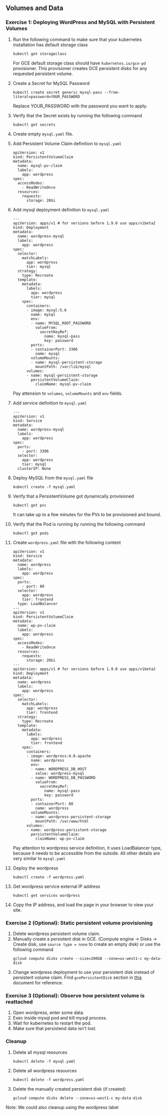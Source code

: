 ## Volumes and Data

### Exercise 1: Deploying WordPress and MySQL with Persistent Volumes

1. Run the following command to make sure that your kubernetes installation has default storage class
    ```
    kubectl get storageclass
    ```
    For GCE default storage class should have `kubernetes.io/gce-pd` provisioner. This provisioner creates GCE persistent disks for any requested persistent volume.

1. Create a Secret for MySQL Password
    ```
    kubectl create secret generic mysql-pass --from-literal=password=YOUR_PASSWORD
    ```
    Replace YOUR_PASSWORD with the password you want to apply.

1. Verify that the Secret exists by running the following command
    ```
    kubectl get secrets
    ```

1. Create empty `mysql.yaml` file.

1. Add Persistent Volume Claim definition to `mysql.yaml`
    ```
    apiVersion: v1
    kind: PersistentVolumeClaim
    metadata:
      name: mysql-pv-claim
      labels:
        app: wordpress
    spec:
      accessModes:
        - ReadWriteOnce
      resources:
        requests:
          storage: 20Gi
    ```

1. Add mysql deployment definition to `mysql.yaml`
    ```
    ---
    apiVersion: apps/v1 # for versions before 1.9.0 use apps/v1beta2
    kind: Deployment
    metadata:
      name: wordpress-mysql
      labels:
        app: wordpress
    spec:
      selector:
        matchLabels:
          app: wordpress
          tier: mysql
      strategy:
        type: Recreate
      template:
        metadata:
          labels:
            app: wordpress
            tier: mysql
        spec:
          containers:
          - image: mysql:5.6
            name: mysql
            env:
            - name: MYSQL_ROOT_PASSWORD
              valueFrom:
                secretKeyRef:
                  name: mysql-pass
                  key: password
            ports:
            - containerPort: 3306
              name: mysql
            volumeMounts:
            - name: mysql-persistent-storage
              mountPath: /var/lib/mysql
          volumes:
          - name: mysql-persistent-storage
            persistentVolumeClaim:
              claimName: mysql-pv-claim
    ````
    Pay attension to `volumes`, `volumeMounts` and `env` fields.

1. Add service definition to `mysql.yaml`
    ```
    ---
    apiVersion: v1
    kind: Service
    metadata:
      name: wordpress-mysql
      labels:
        app: wordpress
    spec:
      ports:
        - port: 3306
      selector:
        app: wordpress
        tier: mysql
      clusterIP: None
    ```

1. Deploy MySQL from the `mysql.yaml` file
    ```
    kubectl create -f mysql.yaml
    ```

1. Verify that a PersistentVolume got dynamically provisioned
    ```
    kubectl get pvc
    ```
    It can take up to a few minutes for the PVs to be provisioned and bound.

1. Verify that the Pod is running by running the following command
    ```
    kubectl get pods
    ```

1. Create `wordpress.yaml` file with the following content
    ```
    apiVersion: v1
    kind: Service
    metadata:
      name: wordpress
      labels:
        app: wordpress
    spec:
      ports:
        - port: 80
      selector:
        app: wordpress
        tier: frontend
      type: LoadBalancer
    ---
    apiVersion: v1
    kind: PersistentVolumeClaim
    metadata:
      name: wp-pv-claim
      labels:
        app: wordpress
    spec:
      accessModes:
        - ReadWriteOnce
      resources:
        requests:
          storage: 20Gi
    ---
    apiVersion: apps/v1 # for versions before 1.9.0 use apps/v1beta2
    kind: Deployment
    metadata:
      name: wordpress
      labels:
        app: wordpress
    spec:
      selector:
        matchLabels:
          app: wordpress
          tier: frontend
      strategy:
        type: Recreate
      template:
        metadata:
          labels:
            app: wordpress
            tier: frontend
        spec:
          containers:
          - image: wordpress:4.8-apache
            name: wordpress
            env:
            - name: WORDPRESS_DB_HOST
              value: wordpress-mysql
            - name: WORDPRESS_DB_PASSWORD
              valueFrom:
                secretKeyRef:
                  name: mysql-pass
                  key: password
            ports:
            - containerPort: 80
              name: wordpress
            volumeMounts:
            - name: wordpress-persistent-storage
              mountPath: /var/www/html
          volumes:
          - name: wordpress-persistent-storage
            persistentVolumeClaim:
              claimName: wp-pv-claim
    ```
    Pay attention to wordpress service definition, it uses LoadBalancer type, because it needs to be accessible from the outside. All other details are very similar to `mysql.yaml`

1. Deploy the wordpress
    ```
    kubectl create -f wordpress.yaml
    ```

1. Get wordpress service external IP address
    ```
    kubectl get services wordpress
    ```

1. Copy the IP address, and load the page in your browser to view your site.

### Exercise 2 (Optional): Static persistent volume provisioning

1. Delete wordpress persistent volume claim.
1. Manually create a persistent disk in GCE. (Compute engine -> Disks -> Create disk, use `source type = none` to create an empty disk) or use the following command
    ```
    gcloud compute disks create --size=200GB --zone=us-west1-c my-data-disk
    ```
1. Change wordpress deployment to use your persistent disk instead of persistent volume claim. Find `gcePersistentDisk` section in [this](https://kubernetes.io/docs/concepts/storage/volumes/) document for reference.

### Exercise 3 (Optional): Observe how persistent volume is reattached

1. Open wordpress, enter some data.
1. Exec inside mysql pod and kill mysql process.
1. Wait for kubernetes to restart the pod.
1. Make sure that persistend data isn't lost.

### Cleanup

1. Delete all mysql resources
    ```
    kubectl delete -f mysql.yaml
    ```

1. Delete all wordpress resources
    ```
    kubectl delete -f wordpress.yaml
    ```

1. Delete the manually created persistent disk (if created)
    ```
    gcloud compute disks delete --zone=us-west1-c my-data-disk
    ```

Note: We could also cleanup using the wordpress label

